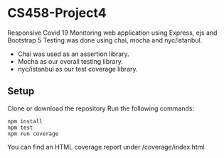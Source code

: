 # CS458-Project4

Responsive Covid 19 Monitoring web application using Express, ejs and Bootstrap 5
Testing was done using chai, mocha and nyc/istanbul.
- Chai was used as an assertion library.
- Mocha as our overall testing library.
- nyc/istanbul as our test coverage library.

## Setup

Clone or download the repository
Run the following commands:
```
npm install
npm test
npm run coverage
```

You can find an HTML coverage report under /coverage/index.html
